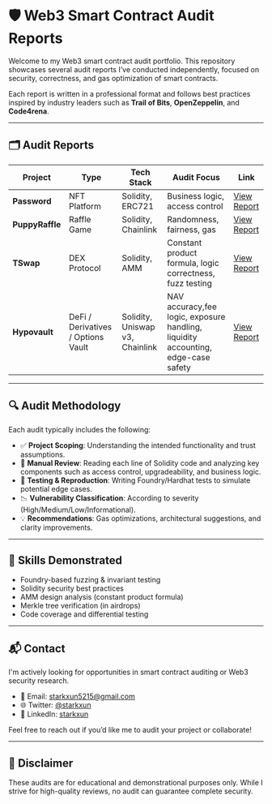 # 🛡️ Web3 Smart Contract Audit Reports

Welcome to my Web3 smart contract audit portfolio. This repository showcases several audit reports I’ve conducted independently, focused on security, correctness, and gas optimization of smart contracts.

Each report is written in a professional format and follows best practices inspired by industry leaders such as **Trail of Bits**, **OpenZeppelin**, and **Code4rena**.

---

## 🗂️ Audit Reports

| Project        | Type           | Tech Stack          | Audit Focus                      | Link                     |
|----------------|----------------|----------------------|----------------------------------|--------------------------|
| **Password**   | NFT Platform   | Solidity, ERC721     | Business logic, access control  | [View Report](./2025-5-12-password-audit.pdf)  |
| **PuppyRaffle**| Raffle Game    | Solidity, Chainlink  | Randomness, fairness, gas       | [View Report](./2025-6-6-PuppuRaffle-audit.pdf) |
| **TSwap**      | DEX Protocol   | Solidity, AMM        | Constant product formula, logic correctness, fuzz testing | [View Report](./2025-6-19-t-swap-audit.pdf) |
| **Hypovault**  | DeFi / Derivatives / Options Vault | Solidity, Uniswap v3, Chainlink  |NAV accuracy,fee logic, exposure handling, liquidity accounting, edge-case safety| [View Report](./2025-8-12-Panoptic%20Hypovault.pdf) |
---

## 🔍 Audit Methodology

Each audit typically includes the following:

- ✅ **Project Scoping**: Understanding the intended functionality and trust assumptions.
- 🔎 **Manual Review**: Reading each line of Solidity code and analyzing key components such as access control, upgradeability, and business logic.
- 🧪 **Testing & Reproduction**: Writing Foundry/Hardhat tests to simulate potential edge cases.
- 📉 **Vulnerability Classification**: According to severity (High/Medium/Low/Informational).
- 💡 **Recommendations**: Gas optimizations, architectural suggestions, and clarity improvements.

---

## 🧠 Skills Demonstrated

- Foundry-based fuzzing & invariant testing
- Solidity security best practices
- AMM design analysis (constant product formula)
- Merkle tree verification (in airdrops)
- Code coverage and differential testing

---

## 📬 Contact

I'm actively looking for opportunities in smart contract auditing or Web3 security research.

- 📧 Email: starkxun5215@gmail.com  
- 🌐 Twitter: [@starkxun](https://x.com/starkxun)  
- 💼 LinkedIn: [starkxun](https://linkedin.com/in/吴-逊-0a2733264/)

Feel free to reach out if you’d like me to audit your project or collaborate!

---

## 📌 Disclaimer

These audits are for educational and demonstrational purposes only. While I strive for high-quality reviews, no audit can guarantee complete security.

